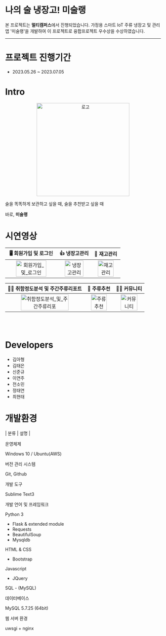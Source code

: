 # 나의 술 냉장고! 미술랭 
본 프로젝트는 **멀티캠퍼스**에서 진행되었습니다. 가정용 스마트 IoT 주류 냉장고 및 관리 앱 '미술랭'을 개발하여 이 프로젝트로 융합프로젝트 우수상을 수상하였습니다. 

---

# 프로젝트 진행기간
+ 2023.05.26 ~ 2023.07.05

# Intro
<p align="center">
  <img width="300" alt="로고" src="https://github.com/gnuyhaa/multit_finalprj/assets/125522834/57157255-ad92-4db0-8f45-353d979d03c6">
</p>

술을 똑똑하게 보관하고 싶을 때, 술을 추천받고 싶을 때 

바로, **미술랭**

# 시연영상
|                   🖥️ 회원가입 및 로그인                   |                   👍 냉장고관리                    |                         🍻 재고관리                          |
| :----------------------------------------------------------: | :----------------------------------------------------------: | :----------------------------------------------------------: |
| <img src="https://github.com/gnuyhaa/multit_finalprj/assets/125522834/698b77ac-29f5-44c8-972a-5f3889544732" alt="회원가입_및_로그인" width=80%> | <img src="https://github.com/gnuyhaa/multit_finalprj/assets/125522834/3294baae-dcbf-4065-9c2f-7b79bc6d5430" alt="냉장고관리" width=80%> | <img src="https://github.com/gnuyhaa/multit_finalprj/assets/125522834/8bb4fa7e-a1d9-4056-a2c4-b112d12ff286" alt="재고관리" width=80%> |

|                         😵‍💫 취함정도분석 및 주간주류리포트                         |                  🍺 주류추천                  |                         🧑‍💻 커뮤니티                        |
| :----------------------------------------------------------: | :----------------------------------------------------------: | :----------------------------------------------------------: |
| <img src="https://github.com/gnuyhaa/multit_finalprj/assets/125522834/765ac1a3-23ea-4c7c-a37d-fe770395139b" alt="취함정도분석_및_주간주류리포" width=80%> | <img src="https://github.com/gnuyhaa/multit_finalprj/assets/125522834/7b0c0407-d889-4b22-b6f1-efb73d4a992a" alt="주류추천" width=80%> | <img src="https://github.com/gnuyhaa/multit_finalprj/assets/125522834/3c0339c7-d4df-4dff-bca8-aa996afa77fc" alt="커뮤니티" width=80%> |
</br>
</br>

# Developers
+ 김아형
+ 김태은
+ 신준규
+ 이연주
+ 전소민
+ 정태연
+ 최현태

# 개발환경
|  분류  |  설명  | 

운영체제

Windows 10 / Ubuntu(AWS)

버전 관리 시스템

Git, Github

개발 도구

Sublime Text3

개발 언어 및 프레임워크

Python 3
- Flask & extended module
- Requests
- BeautifulSoup
- Mysqldb

HTML & CSS
- Bootstrap

Javascript
- JQuery

SQL - (MySQL)

데이터베이스

MySQL 5.7.25 (64bit)

웹 서버 환경

uwsgi + nginx
